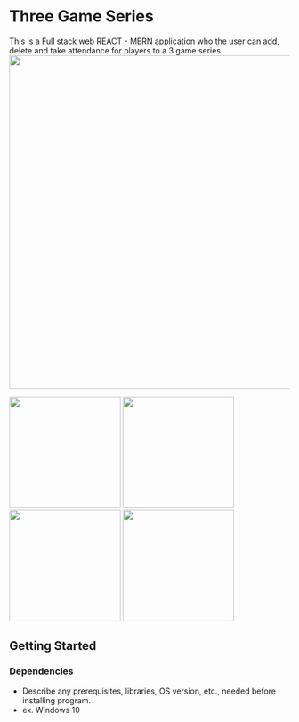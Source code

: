 # Three Game Series

This is a Full stack web REACT - MERN application who the user can add, delete and take attendance for players to a 3 game series.
<img src="https://www.kmazarakis.com/images/projects/three_game_series/1.PNG" width="800" height="600">

<img src="https://www.kmazarakis.com/images/projects/three_game_series/2.PNG" width="200" height="200">

<img src="https://www.kmazarakis.com/images/projects/three_game_series/3.PNG" width="200" height="200">

<img src="https://www.kmazarakis.com/images/projects/three_game_series/4.PNG" width="200" height="200">

<img src="https://www.kmazarakis.com/images/projects/three_game_series/5.PNG" width="200" height="200">

## Getting Started

### Dependencies

* Describe any prerequisites, libraries, OS version, etc., needed before installing program.
* ex. Windows 10
